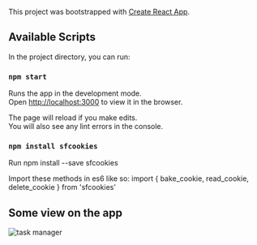 This project was bootstrapped with [Create React App](https://github.com/facebook/create-react-app).

## Available Scripts

In the project directory, you can run:

### `npm start`

Runs the app in the development mode.<br>
Open [http://localhost:3000](http://localhost:3000) to view it in the browser.

The page will reload if you make edits.<br>
You will also see any lint errors in the console.

### `npm install sfcookies`

Run npm install --save sfcookies

Import these methods in es6 like so: import { bake_cookie, read_cookie, delete_cookie } from 'sfcookies'

## Some view on the app

![task manager](https://user-images.githubusercontent.com/44287876/51553714-cd8aaa80-1e73-11e9-82b4-33c1eea804af.jpg)






